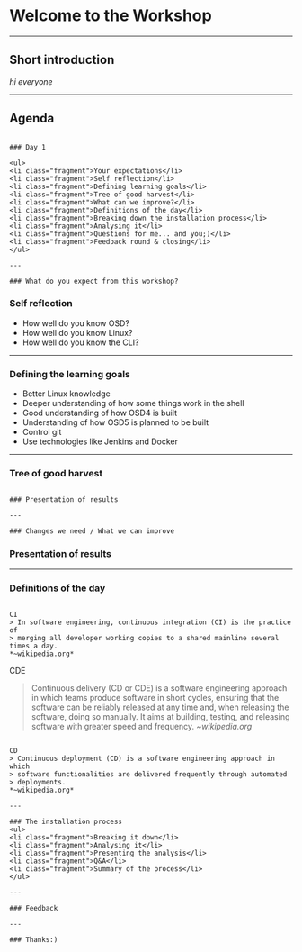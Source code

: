 Welcome to the Workshop
===

---

## Short introduction
*hi everyone*

---

## Agenda

~~~

### Day 1

<ul>
<li class="fragment">Your expectations</li>
<li class="fragment">Self reflection</li>
<li class="fragment">Defining learning goals</li>
<li class="fragment">Tree of good harvest</li>
<li class="fragment">What can we improve?</li>
<li class="fragment">Definitions of the day</li>
<li class="fragment">Breaking down the installation process</li>
<li class="fragment">Analysing it</li>
<li class="fragment">Questions for me... and you;)</li>
<li class="fragment">Feedback round & closing</li>
</ul>

---

### What do you expect from this workshop?

~~~

### Self reflection
<ul>
<li class="fragment">How well do you know OSD?</li>
<li class="fragment">How well do you know Linux?</li>
<li class="fragment">How well do you know the CLI?</li>
</ul>

---

### Defining the learning goals
- Better Linux knowledge
- Deeper understanding of how some things work in the shell
- Good understanding of how OSD4 is built
- Understanding of how OSD5 is planned to be built
- Control git
- Use technologies like Jenkins and Docker

---

### Tree of good harvest

~~~

### Presentation of results

---

### Changes we need / What we can improve

~~~

### Presentation of results

---

### Definitions of the day

~~~

CI
> In software engineering, continuous integration (CI) is the practice of
> merging all developer working copies to a shared mainline several times a day.
*~wikipedia.org*

~~~

CDE
> Continuous delivery (CD or CDE) is a software engineering approach in which
> teams produce software in short cycles, ensuring that the software can be
> reliably released at any time and, when releasing the software, doing so
> manually. It aims at building, testing, and releasing software with
> greater speed and frequency.
*~wikipedia.org*

~~~

CD
> Continuous deployment (CD) is a software engineering approach in which
> software functionalities are delivered frequently through automated
> deployments.
*~wikipedia.org*

---

### The installation process
<ul>
<li class="fragment">Breaking it down</li>
<li class="fragment">Analysing it</li>
<li class="fragment">Presenting the analysis</li>
<li class="fragment">Q&A</li>
<li class="fragment">Summary of the process</li>
</ul>

---

### Feedback

---

### Thanks:)
